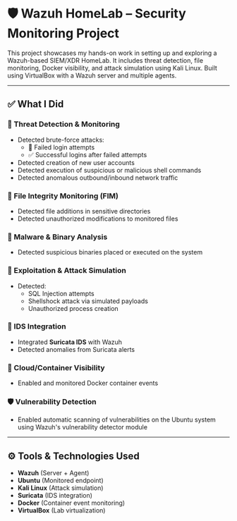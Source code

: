 # 🛡️ Wazuh HomeLab – Security Monitoring Project

This project showcases my hands-on work in setting up and exploring a Wazuh-based SIEM/XDR HomeLab. It includes threat detection, file monitoring, Docker visibility, and attack simulation using Kali Linux. Built using VirtualBox with a Wazuh server and multiple agents.

---

## ✅ What I Did

### 🔐 Threat Detection & Monitoring
- Detected brute-force attacks:
  - 🚫 Failed login attempts
  - ✅ Successful logins after failed attempts
- Detected creation of new user accounts
- Detected execution of suspicious or malicious shell commands
- Detected anomalous outbound/inbound network traffic

### 📂 File Integrity Monitoring (FIM)
- Detected file additions in sensitive directories
- Detected unauthorized modifications to monitored files

### 🐛 Malware & Binary Analysis
- Detected suspicious binaries placed or executed on the system

### 💉 Exploitation & Attack Simulation
- Detected:
  - SQL Injection attempts
  - Shellshock attack via simulated payloads
  - Unauthorized process creation

### 🔄 IDS Integration
- Integrated **Suricata IDS** with Wazuh
- Detected anomalies from Suricata alerts

### 🐳 Cloud/Container Visibility
- Enabled and monitored Docker container events

### 🛡️ Vulnerability Detection
- Enabled automatic scanning of vulnerabilities on the Ubuntu system using Wazuh's vulnerability detector module

---

## ⚙️ Tools & Technologies Used
- **Wazuh** (Server + Agent)
- **Ubuntu** (Monitored endpoint)
- **Kali Linux** (Attack simulation)
- **Suricata** (IDS integration)
- **Docker** (Container event monitoring)
- **VirtualBox** (Lab virtualization)


